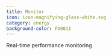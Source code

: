 ```yaml
---
title: Monitor
icon: icon-magnifying-glass-white.svg
category: energy
background-color: FD0011
---
```


Real-time performance monitoring
